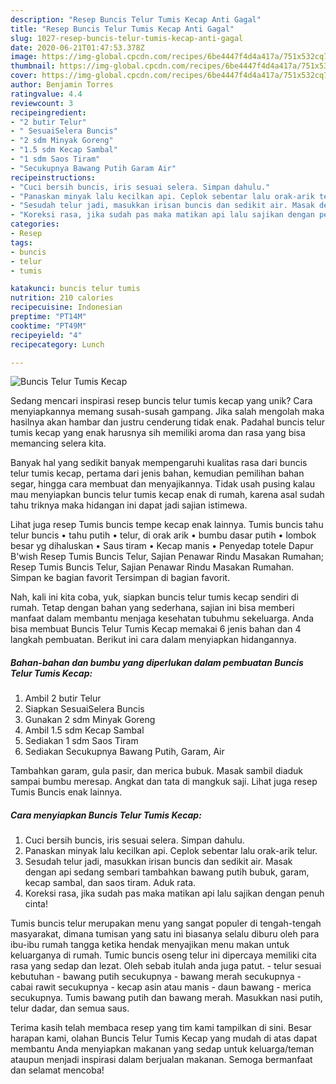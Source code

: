 ```yaml
---
description: "Resep Buncis Telur Tumis Kecap Anti Gagal"
title: "Resep Buncis Telur Tumis Kecap Anti Gagal"
slug: 1027-resep-buncis-telur-tumis-kecap-anti-gagal
date: 2020-06-21T01:47:53.378Z
image: https://img-global.cpcdn.com/recipes/6be4447f4d4a417a/751x532cq70/buncis-telur-tumis-kecap-foto-resep-utama.jpg
thumbnail: https://img-global.cpcdn.com/recipes/6be4447f4d4a417a/751x532cq70/buncis-telur-tumis-kecap-foto-resep-utama.jpg
cover: https://img-global.cpcdn.com/recipes/6be4447f4d4a417a/751x532cq70/buncis-telur-tumis-kecap-foto-resep-utama.jpg
author: Benjamin Torres
ratingvalue: 4.4
reviewcount: 3
recipeingredient:
- "2 butir Telur"
- " SesuaiSelera Buncis"
- "2 sdm Minyak Goreng"
- "1.5 sdm Kecap Sambal"
- "1 sdm Saos Tiram"
- "Secukupnya Bawang Putih Garam Air"
recipeinstructions:
- "Cuci bersih buncis, iris sesuai selera. Simpan dahulu."
- "Panaskan minyak lalu kecilkan api. Ceplok sebentar lalu orak-arik telur."
- "Sesudah telur jadi, masukkan irisan buncis dan sedikit air. Masak dengan api sedang sembari tambahkan bawang putih bubuk, garam, kecap sambal, dan saos tiram. Aduk rata."
- "Koreksi rasa, jika sudah pas maka matikan api lalu sajikan dengan penuh cinta!"
categories:
- Resep
tags:
- buncis
- telur
- tumis

katakunci: buncis telur tumis 
nutrition: 210 calories
recipecuisine: Indonesian
preptime: "PT14M"
cooktime: "PT49M"
recipeyield: "4"
recipecategory: Lunch

---
```



![Buncis Telur Tumis Kecap](https://img-global.cpcdn.com/recipes/6be4447f4d4a417a/751x532cq70/buncis-telur-tumis-kecap-foto-resep-utama.jpg)

Sedang mencari inspirasi resep buncis telur tumis kecap yang unik? Cara menyiapkannya memang susah-susah gampang. Jika salah mengolah maka hasilnya akan hambar dan justru cenderung tidak enak. Padahal buncis telur tumis kecap yang enak harusnya sih memiliki aroma dan rasa yang bisa memancing selera kita.

Banyak hal yang sedikit banyak mempengaruhi kualitas rasa dari buncis telur tumis kecap, pertama dari jenis bahan, kemudian pemilihan bahan segar, hingga cara membuat dan menyajikannya. Tidak usah pusing kalau mau menyiapkan buncis telur tumis kecap enak di rumah, karena asal sudah tahu triknya maka hidangan ini dapat jadi sajian istimewa.

Lihat juga resep Tumis buncis tempe kecap enak lainnya. Tumis buncis tahu telur buncis • tahu putih • telur, di orak arik • bumbu dasar putih • lombok besar yg dihaluskan • Saus tiram • Kecap manis • Penyedap totele Dapur B&#39;wish Resep Tumis Buncis Telur, Sajian Penawar Rindu Masakan Rumahan; Resep Tumis Buncis Telur, Sajian Penawar Rindu Masakan Rumahan. Simpan ke bagian favorit Tersimpan di bagian favorit.


Nah, kali ini kita coba, yuk, siapkan buncis telur tumis kecap sendiri di rumah. Tetap dengan bahan yang sederhana, sajian ini bisa memberi manfaat dalam membantu menjaga kesehatan tubuhmu sekeluarga. Anda bisa membuat Buncis Telur Tumis Kecap memakai 6 jenis bahan dan 4 langkah pembuatan. Berikut ini cara dalam menyiapkan hidangannya.

<!--inarticleads1-->

##### Bahan-bahan dan bumbu yang diperlukan dalam pembuatan Buncis Telur Tumis Kecap:

1. Ambil 2 butir Telur
1. Siapkan  SesuaiSelera Buncis
1. Gunakan 2 sdm Minyak Goreng
1. Ambil 1.5 sdm Kecap Sambal
1. Sediakan 1 sdm Saos Tiram
1. Sediakan Secukupnya Bawang Putih, Garam, Air


Tambahkan garam, gula pasir, dan merica bubuk. Masak sambil diaduk sampai bumbu meresap. Angkat dan tata di mangkuk saji. Lihat juga resep Tumis Buncis enak lainnya. 

<!--inarticleads2-->

##### Cara menyiapkan Buncis Telur Tumis Kecap:

1. Cuci bersih buncis, iris sesuai selera. Simpan dahulu.
1. Panaskan minyak lalu kecilkan api. Ceplok sebentar lalu orak-arik telur.
1. Sesudah telur jadi, masukkan irisan buncis dan sedikit air. Masak dengan api sedang sembari tambahkan bawang putih bubuk, garam, kecap sambal, dan saos tiram. Aduk rata.
1. Koreksi rasa, jika sudah pas maka matikan api lalu sajikan dengan penuh cinta!


Tumis buncis telur merupakan menu yang sangat populer di tengah-tengah masyarakat, dimana tumisan yang satu ini biasanya selalu diburu oleh para ibu-ibu rumah tangga ketika hendak menyajikan menu makan untuk keluarganya di rumah. Tumic buncis oseng telur ini dipercaya memiliki cita rasa yang sedap dan lezat. Oleh sebab itulah anda juga patut. - telur sesuai kebutuhan - bawang putih secukupnya - bawang merah secukupnya - cabai rawit secukupnya - kecap asin atau manis - daun bawang - merica secukupnya. Tumis bawang putih dan bawang merah. Masukkan nasi putih, telur dadar, dan semua saus. 

Terima kasih telah membaca resep yang tim kami tampilkan di sini. Besar harapan kami, olahan Buncis Telur Tumis Kecap yang mudah di atas dapat membantu Anda menyiapkan makanan yang sedap untuk keluarga/teman ataupun menjadi inspirasi dalam berjualan makanan. Semoga bermanfaat dan selamat mencoba!
